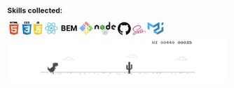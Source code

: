 <!--
**yuliaiv-iv/yuliaiv-iv** is a ✨ _special_ ✨ repository because its `README.md` (this file) appears on your GitHub profile.

Here are some ideas to get you started:

- 🔭 I’m currently working on ...
- 🌱 I’m currently learning ...
- 👯 I’m looking to collaborate on ...
- 🤔 I’m looking for help with ...
- 💬 Ask me about ...
- 📫 How to reach me: ...
- 😄 Pronouns: ...
- ⚡ Fun fact: ...
-->
### Skills collected:
<div align="left">
  <img src="images/html.png">
  <img src="images/css.png" height="30">
  <img src="images/js.png">
  <img src="images/react.png">
  <img src="images/BEM.png">
  <img src="images/bush.png">
  <img src="images/node.png">
  <img src="images/github.png">
  <img src="images/sass.png">
  <img src="images/mui.PNG" height="30">
</div>

<!-- ### Skills to be collected:
<div align="left">
  <img src="images/redux.png">
  <img src="images/styled-com.PNG" height="30">
  <img src="images/vue.png">
  <img src="images/mui.PNG" height="30">
</div> -->

<div align="center">
  <img src="images/readme_main.gif">
</div>
